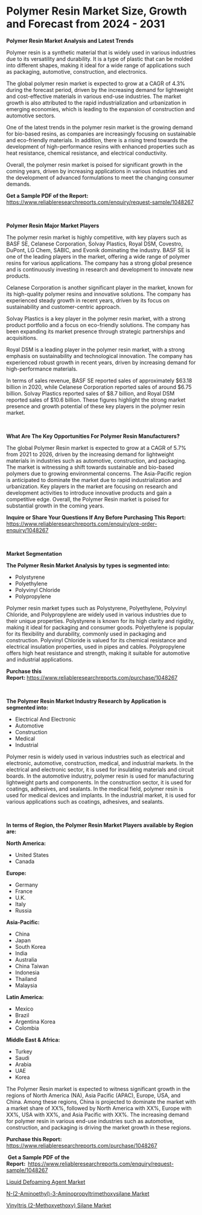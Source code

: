 <p><h1>Polymer Resin Market Size, Growth and Forecast from 2024 - 2031</h1></p><p><strong>Polymer Resin Market Analysis and Latest Trends</strong></p>
<p><p>Polymer resin is a synthetic material that is widely used in various industries due to its versatility and durability. It is a type of plastic that can be molded into different shapes, making it ideal for a wide range of applications such as packaging, automotive, construction, and electronics.</p><p>The global polymer resin market is expected to grow at a CAGR of 4.3% during the forecast period, driven by the increasing demand for lightweight and cost-effective materials in various end-use industries. The market growth is also attributed to the rapid industrialization and urbanization in emerging economies, which is leading to the expansion of construction and automotive sectors.</p><p>One of the latest trends in the polymer resin market is the growing demand for bio-based resins, as companies are increasingly focusing on sustainable and eco-friendly materials. In addition, there is a rising trend towards the development of high-performance resins with enhanced properties such as heat resistance, chemical resistance, and electrical conductivity.</p><p>Overall, the polymer resin market is poised for significant growth in the coming years, driven by increasing applications in various industries and the development of advanced formulations to meet the changing consumer demands.</p></p>
<p><strong>Get a Sample PDF of the Report:&nbsp;</strong> <a href="https://www.reliableresearchreports.com/enquiry/request-sample/1048267">https://www.reliableresearchreports.com/enquiry/request-sample/1048267</a></p>
<p>&nbsp;</p>
<p><strong>Polymer Resin Major Market Players</strong></p>
<p><p>The polymer resin market is highly competitive, with key players such as BASF SE, Celanese Corporation, Solvay Plastics, Royal DSM, Covestro, DuPont, LG Chem, SABIC, and Evonik dominating the industry. BASF SE is one of the leading players in the market, offering a wide range of polymer resins for various applications. The company has a strong global presence and is continuously investing in research and development to innovate new products. </p><p>Celanese Corporation is another significant player in the market, known for its high-quality polymer resins and innovative solutions. The company has experienced steady growth in recent years, driven by its focus on sustainability and customer-centric approach.</p><p>Solvay Plastics is a key player in the polymer resin market, with a strong product portfolio and a focus on eco-friendly solutions. The company has been expanding its market presence through strategic partnerships and acquisitions.</p><p>Royal DSM is a leading player in the polymer resin market, with a strong emphasis on sustainability and technological innovation. The company has experienced robust growth in recent years, driven by increasing demand for high-performance materials.</p><p>In terms of sales revenue, BASF SE reported sales of approximately $63.18 billion in 2020, while Celanese Corporation reported sales of around $6.75 billion. Solvay Plastics reported sales of $8.7 billion, and Royal DSM reported sales of $10.6 billion. These figures highlight the strong market presence and growth potential of these key players in the polymer resin market.</p></p>
<p>&nbsp;</p>
<p><strong>What Are The Key Opportunities For Polymer Resin Manufacturers?</strong></p>
<p><p>The global Polymer Resin market is expected to grow at a CAGR of 5.7% from 2021 to 2026, driven by the increasing demand for lightweight materials in industries such as automotive, construction, and packaging. The market is witnessing a shift towards sustainable and bio-based polymers due to growing environmental concerns. The Asia-Pacific region is anticipated to dominate the market due to rapid industrialization and urbanization. Key players in the market are focusing on research and development activities to introduce innovative products and gain a competitive edge. Overall, the Polymer Resin market is poised for substantial growth in the coming years.</p></p>
<p><strong>Inquire or Share Your Questions If Any Before Purchasing This Report:</strong> <a href="https://www.reliableresearchreports.com/enquiry/pre-order-enquiry/1048267">https://www.reliableresearchreports.com/enquiry/pre-order-enquiry/1048267</a></p>
<p>&nbsp;</p>
<p><strong>Market Segmentation</strong></p>
<p><strong>The Polymer Resin Market Analysis by types is segmented into:</strong></p>
<p><ul><li>Polystyrene</li><li>Polyethylene</li><li>Polyvinyl Chloride</li><li>Polypropylene</li></ul></p>
<p><p>Polymer resin market types such as Polystyrene, Polyethylene, Polyvinyl Chloride, and Polypropylene are widely used in various industries due to their unique properties. Polystyrene is known for its high clarity and rigidity, making it ideal for packaging and consumer goods. Polyethylene is popular for its flexibility and durability, commonly used in packaging and construction. Polyvinyl Chloride is valued for its chemical resistance and electrical insulation properties, used in pipes and cables. Polypropylene offers high heat resistance and strength, making it suitable for automotive and industrial applications.</p></p>
<p><strong>Purchase this Report:&nbsp;</strong><a href="https://www.reliableresearchreports.com/purchase/1048267">https://www.reliableresearchreports.com/purchase/1048267</a></p>
<p>&nbsp;</p>
<p><strong>The Polymer Resin Market Industry Research by Application is segmented into:</strong></p>
<p><ul><li>Electrical And Electronic</li><li>Automotive</li><li>Construction</li><li>Medical</li><li>Industrial</li></ul></p>
<p><p>Polymer resin is widely used in various industries such as electrical and electronic, automotive, construction, medical, and industrial markets. In the electrical and electronic sector, it is used for insulating materials and circuit boards. In the automotive industry, polymer resin is used for manufacturing lightweight parts and components. In the construction sector, it is used for coatings, adhesives, and sealants. In the medical field, polymer resin is used for medical devices and implants. In the industrial market, it is used for various applications such as coatings, adhesives, and sealants.</p></p>
<p>&nbsp;</p>
<p><strong>In terms of Region, the Polymer Resin Market Players available by Region are:</strong></p>
<p>
    <p> <strong> North America: </strong>
        <ul>
            <li>United States</li>
            <li>Canada</li>
        </ul>
        </p> 
    <p> <strong> Europe: </strong>
        <ul>
            <li>Germany</li>
            <li>France</li>
            <li>U.K.</li>
            <li>Italy</li>
            <li>Russia</li>
        </ul>
        </p> 
    <p> <strong> Asia-Pacific: </strong>
        <ul>
            <li>China</li>
            <li>Japan</li>
            <li>South Korea</li>
            <li>India</li>
            <li>Australia</li>
            <li>China Taiwan</li>
            <li>Indonesia</li>
            <li>Thailand</li>
            <li>Malaysia</li>
        </ul>
        </p> 
    <p> <strong> Latin America: </strong>
        <ul>
            <li>Mexico</li>
            <li>Brazil</li>
            <li>Argentina Korea</li>
            <li>Colombia</li>
        </ul>
        </p> 
    <p> <strong> Middle East & Africa: </strong>
        <ul>
            <li>Turkey</li>
            <li>Saudi</li>
            <li>Arabia</li>
            <li>UAE</li>
            <li>Korea</li>
        </ul>
    </p>
    </p>
<p><p>The Polymer Resin market is expected to witness significant growth in the regions of North America (NA), Asia Pacific (APAC), Europe, USA, and China. Among these regions, China is projected to dominate the market with a market share of XX%, followed by North America with XX%, Europe with XX%, USA with XX%, and Asia Pacific with XX%. The increasing demand for polymer resin in various end-use industries such as automotive, construction, and packaging is driving the market growth in these regions.</p></p>
<p><strong>Purchase this Report: </strong><a href="https://www.reliableresearchreports.com/purchase/1048267">https://www.reliableresearchreports.com/purchase/1048267</a></p>
<p>&nbsp;<strong>Get a Sample PDF of the Report:&nbsp;&nbsp;</strong><a href="https://www.reliableresearchreports.com/enquiry/request-sample/1048267">https://www.reliableresearchreports.com/enquiry/request-sample/1048267</a></p>
<p><strong></strong></p>
<p><p><a href="https://view.publitas.com/reportprime-1/liquid-defoaming-agent-market-size-share-trends-analysis-report-by-application-regional-outlook-competitive-strategies-and-segment-forecasts-2023-2030/">Liquid Defoaming Agent Market</a></p><p><a href="https://view.publitas.com/reportprime-1/n-2-aminoethyl-3-aminopropyltrimethoxysilane-market-centers-on-aspects-such-as-market-growth-market-share-market-opportunity-and-projected-forecasts-spanning-from-2023-to-2030/">N-(2-Aminoethyl)-3-Aminopropyltrimethoxysilane Market</a></p><p><a href="https://view.publitas.com/reportprime-1/vinyltris-2-methoxyethoxy-silane-market-provides-a-comprehensive-analysis-including-a-macro-overview-of-the-market-as-well-as-micro-details-such-as-market-size-and-competitive-landscape/">Vinyltris (2-Methoxyethoxy) Silane Market</a></p></p>